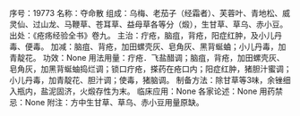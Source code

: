 序号：19773
名称：夺命散
组成：乌梅、老茄子（经霜者）、芙蓉叶、青地松、威灵仙、过山龙、马鞭草、苍耳草、益母草各等分（煅），生甘草、草乌、赤小豆。
出处：《疮疡经验全书》卷九。
主治：疔疮，脑疽，背疮，阳症红肿，及小儿丹毒、便毒。
加减：脑疽、背疮，加田螺壳灰、皂角灰、黑背蜒蛐；小儿丹毒，加青靛花。
功效：None
用法用量：疔疮．飞盐醋调；脑疽，背疮，加田螺壳灰、皂角灰，加黑背蜒蚰捣烂调；锁口疔疮，搽药在疮口内；阳症红肿，猪胆汁蜜调；小儿丹毒，加青靛花、胆汁调；使毒，猪脑调。
制备方法：除甘草等3味，余锉细入瓶内，盐泥固济，火煅存性为末。
临床应用：None
各家论述：None
用药禁忌：None
附注：方中生甘草、草乌、赤小豆用量原缺。
